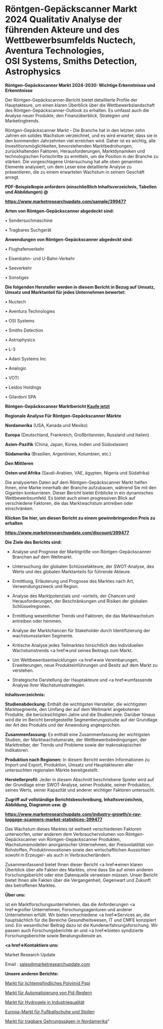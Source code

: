 # Röntgen-Gepäckscanner Markt 2024 Qualitativ Analyse der führenden Akteure und des Wettbewerbsumfelds Nuctech, Aventura Technologies, OSI Systems, Smiths Detection, Astrophysics

<strong>Röntgen-Gepäckscanner Markt 2024-2030: Wichtige Erkenntnisse und Erkenntnisse</strong>

Der Röntgen-Gepäckscanner-Bericht bietet detaillierte Profile der Hauptakteure, um einen klaren Überblick über die Wettbewerbslandschaft des Röntgen-Gepäckscanner-Outlook zu erhalten. Es umfasst auch die Analyse neuer Produkte, den Finanzüberblick, Strategien und Marketingtrends.

Röntgen-Gepäckscanner Markt - Die Branche hat in den letzten zehn Jahren ein solides Wachstum verzeichnet, und es wird erwartet, dass sie in den kommenden Jahrzehnten viel erreichen wird. Daher ist es wichtig, alle Investitionsmöglichkeiten, bevorstehenden Marktbedrohungen, zurückhaltenden Faktoren, Herausforderungen, Marktdynamiken und technologischen Fortschritte zu ermitteln, um die Position in der Branche zu stärken. Die vorgeschlagene Untersuchung hat alle oben genannten Elemente analysiert, um dem Leser eine detaillierte Analyse zu präsentieren, die zu einem erwarteten Wachstum in seinem Geschäft anregt.



<strong><b>PDF-Beispielkopie anfordern (einschließlich Inhaltsverzeichnis, Tabellen und Abbildungen) @ </b></strong>

<strong><a href=https://www.marketresearchupdate.com/sample/399477>

<strong>https://www.marketresearchupdate.com/sample/399477</u></a></strong></strong>



<strong>Arten von Röntgen-Gepäckscanner abgedeckt sind:</strong>

• Sendersuchmaschine

• Tragbares Suchgerät



<strong>Anwendungen von Röntgen-Gepäckscanner abgedeckt sind:</strong>

• Flughafenverkehr

• Eisenbahn- und U-Bahn-Verkehr

• Seeverkehr

• Sonstiges



<strong>Die folgenden Hersteller werden in diesem Bericht in Bezug auf Umsatz, Umsatz und Marktanteil für jedes Unternehmen bewertet:</strong>

• Nuctech

• Aventura Technologies

• OSI Systems

• Smiths Detection

• Astrophysics

• L-3

• Adani Systems Inc

• Analogic 

• VOTI

• Leidos Holdings

• Gilardoni SPA



<strong>Röntgen-Gepäckscanner Marktbericht <a href=https://www.marketresearchupdate.com/buynow/399477>Kaufe jetzt</a></strong>



<strong>Regionale Analyse Für Röntgen-Gepäckscanner Märkte</strong>



<strong>Nordamerika</strong> (USA, Kanada und Mexiko)



<strong>Europa</strong> (Deutschland, Frankreich, Großbritannien, Russland und Italien)



<strong>Asien-Pazifik</strong> (China, Japan, Korea, Indien und Südostasien)



<strong>Südamerika</strong> (Brasilien, Argentinien, Kolumbien, etc.)



<strong>Den Mittleren</strong> 

<strong>Osten und Afrika</strong> (Saudi-Arabien, VAE, ägypten, Nigeria und Südafrika)

Die analysierten Daten auf dem Röntgen-Gepäckscanner Markt helfen Ihnen, eine Marke innerhalb der Branche aufzubauen, während Sie mit den Giganten konkurrieren. Dieser Bericht bietet Einblicke in ein dynamisches Wettbewerbsumfeld. Es bietet auch einen progressiven Blick auf verschiedene Faktoren, die das Marktwachstum antreiben oder einschränken.



<strong>Klicken Sie hier, um diesen Bericht zu einem gewinnbringenden Preis zu erhalten
</strong>

<strong><a href=https://www.marketresearchupdate.com/discount/399477>https://www.marketresearchupdate.com/discount/399477</b></u></strong></a>



<strong>Die Ziele des Berichts sind:</strong>

- Analyse und Prognose der Marktgröße von Röntgen-Gepäckscanner Branchen auf dem Weltmarkt.

- Untersuchung der globalen Schlüsselakteure, der SWOT-Analyse, des Werts und des globalen Marktanteils für führende Akteure.

- Ermittlung, Erläuterung und Prognose des Marktes nach Art, Verwendungszweck und Region.

- Analyse des Marktpotenzials und -vorteils, der Chancen und Herausforderungen, der Beschränkungen und Risiken der globalen Schlüsselregionen.

- Ermittlung wesentlicher Trends und Faktoren, die das Marktwachstum antreiben oder hemmen.

- Analyse der Marktchancen für Stakeholder durch Identifizierung der wachstumsstarken Segmente.

- Kritische Analyse jedes Teilmarktes hinsichtlich des individuellen Wachstumstrends <a href=>und</a> seines Beitrags zum Markt.

- Um Wettbewerbsentwicklungen <a href=>wie</a> Vereinbarungen, Erweiterungen, neue Produkteinführungen und Besitz auf dem Markt zu verstehen.

- Strategische Darstellung der Hauptakteure und <a href=>umfas</a>sende Analyse ihrer Wachstumsstrategien.



<strong>Inhaltsverzeichnis:</strong>



<strong>Studienabdeckung:</strong> Enthält die wichtigsten Hersteller, die wichtigsten Marktsegmente, den Umfang der auf dem Weltmarkt angebotenen Produkte, die berücksichtigten Jahre und die Studienziele. Darüber hinaus wird die im Bericht bereitgestellte Segmentierungsstudie auf der Grundlage der Art des Produkts und der Anwendung angesprochen.



<strong>Zusammenfassung:</strong> Es enthält eine Zusammenfassung der wichtigsten Studien, der Marktwachstumsrate, der Wettbewerbsbedingungen, der Markttreiber, der Trends und Probleme sowie der makroskopischen Indikatoren.



<strong>Produktion nach Regionen:</strong> In diesem Bericht werden Informationen zu Import und Export, Produktion, Umsatz und Hauptakteuren aller untersuchten regionalen Märkte bereitgestellt.



<strong>Herstellerprofil:</strong> Jeder in diesem Abschnitt beschriebene Spieler wird auf der Grundlage einer SWOT-Analyse, seiner Produkte, seiner Produktion, seines Werts, seiner Kapazität und anderer wichtiger Faktoren untersucht.



<strong><b>Zugriff auf vollständige Berichtsbeschreibung, Inhaltsverzeichnis, Abbildung, Diagramm usw. @ </b></strong>

<strong><a href=https://www.marketresearchupdate.com/industry-growth/x-ray-luggage-scanners-market-statistices-399477>https://www.marketresearchupdate.com/industry-growth/x-ray-luggage-scanners-market-statistices-399477</a></strong>

Das Wachstum dieses Marktes ist weltweit verschiedenen Faktoren unterworfen, unter anderem dem Verbrauchervolumen von Röntgen-Gepäckscanner von Röntgen-Gepäckscanner Produkten, Wachstumsmodellen anorganischer Unternehmen, der Preisvolatilität von Rohstoffen, Produktinnovationen sowie den wirtschaftlichen Aussichten sowohl in Erzeuger- als auch in Verbraucherländern.

Zusammenfassend bietet Ihnen dieser Bericht <a href=>einen</a> klaren Überblick über alle Fakten des Marktes, ohne dass Sie auf einen anderen Forschungsbericht oder eine Datenquelle verweisen müssen. Unser Bericht bietet Ihnen alle Fakten über die Vergangenheit, Gegenwart und Zukunft des betroffenen Marktes.



<strong>Über uns:</strong>

 ist ein Marktforschungsunternehmen, das die Anforderungen <a href=>großer</a> Unternehmen, Forschungsagenturen und anderer Unternehmen erfüllt. Wir bieten verschiedene <a href=>Services</a> an, die hauptsächlich für die Bereiche Gesundheitswesen, IT und CMFE konzipiert sind. Ein wesentlicher Beitrag dazu ist die Kundenerfahrungsforschung. Wir passen auch Forschungsberichte an und <a href=>bieten</a> syndizierte Forschungsberichte sowie Beratungsdienste an.



<strong><a href=>Kontaktiere uns:</a></strong>

Market Research Update

Email : sales@marketresearchupdate.com



<strong>Unsere anderen Berichte:</strong>

<a href=https://www.linkedin.com/pulse/photosensitive-polyimide-pspi-market-size-share>Markt für lichtempfindliches Polyimid Pspi</a>

<a href=https://www.linkedin.com/pulse/pid-controllers-automation-market-future>Markt für Automatisierung von Pid-Reglern</a>

<a href=https://www.linkedin.com/pulse/industrial-grade-hydrogel-market-size-industry>Markt für Hydrogele in Industriequalität</a>

<a href=https://www.linkedin.com/pulse/europe-soccer-shoes-cleats-market-2030-future-demand-analysis>Europa-Markt für Fußballschuhe und Stollen</a>

<a href=https://www.linkedin.com/pulse/north-america-portable-miter-saw-market-2023>Markt für tragbare Gehrungssägen in Nordamerika</a>"
